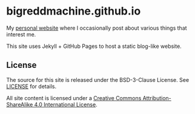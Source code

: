 # bigreddmachine.github.io

My [personal website](https://bigreddmachine.github.io) where I occasionally post about various things that interest me.

This site uses Jekyll + GitHub Pages to host a static blog-like website.

## License

The source for this site is released under the BSD-3-Clause License. See [LICENSE](LICENSE) for details.

All site content is licensed under a [Creative Commons Attribution-ShareAlike 4.0 International License](http://creativecommons.org/licenses/by-sa/4.0/).
